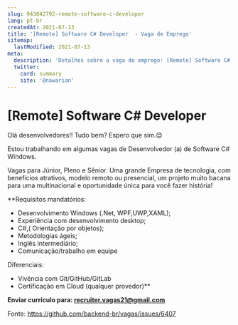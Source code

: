 ```yaml
---
slug: 943842792-remote-software-c-developer
lang: pt-br
createdAt: 2021-07-13
title: '[Remote] Software C# Developer  - Vaga de Emprego'
sitemap:
  lastModified: 2021-07-13
meta:
  description: 'Detalhes sobre a vaga de emprego: [Remote] Software C# Developer '
  twitter:
    card: summary
    site: '@nawarian'
---
```


# [Remote] Software C# Developer 

Olá desenvolvedores!! Tudo bem? Espero que sim.😊 


Estou trabalhando em algumas vagas de Desenvolvedor (a) de Software C# Windows.

Vagas para Júnior, Pleno e Sênior.
Uma grande Empresa de tecnologia, com benefícios atrativos, modelo remoto ou presencial, um projeto muito bacana para uma multinacional e oportunidade única para você fazer história! 


**Requisitos mandatórios:

- Desenvolvimento Windows (.Net, WPF,UWP,XAML);
- Experiência com desenvolvimento desktop;
- C#,( Orientação por objetos);
- Metodologias ágeis;
- Inglês intermediário;
- Comunicação/trabalho em equipe

Diferenciais: 

- Vivência com Git/GitHub/GitLab
- Certificação em Cloud (qualquer provedor)**

**Enviar currículo para: recruiter.vagas21@gmail.com**




Fonte: https://github.com/backend-br/vagas/issues/6407